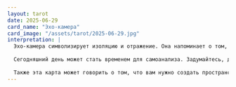 ```yaml
---
layout: tarot
date: 2025-06-29
card_name: "Эхо-камера"
card_image: "/assets/tarot/2025-06-29.jpg"
interpretation: |
  Эхо-камера символизирует изоляцию и отражение. Она напоминает о том, как важно быть внимательным к тому, что нас окружает, и как наши мысли и чувства могут быть искажены, когда мы находимся в замкнутом пространстве. Эта карта может указывать на то, что сегодня вам стоит внимательно отнестись к своему окружению и к информации, которую вы получаете. Возможно, вы находитесь в ситуации, где ваши идеи и мнения подтверждаются лишь ограниченным кругом людей, и это может привести к искажению реальности.
  
  Сегодняшний день может стать временем для самоанализа. Задумайтесь, действительно ли ваше мнение основано на объективных фактах, или вы просто подвержены влиянию тех, кто вас окружает. Попробуйте выйти за рамки привычных источников информации и послушать другие мнения, чтобы получить более полное представление о ситуации. Это может привести к новым инсайтам и пониманию.
  
  Также эта карта может говорить о том, что вам нужно создать пространство для себя, где вы сможете услышать собственный голос. Постарайтесь провести время наедине с собой, чтобы разобраться в своих чувствах и мыслях, не поддаваясь влиянию других. Это поможет вам восстановить внутренний баланс и ясность ума.
---
```

